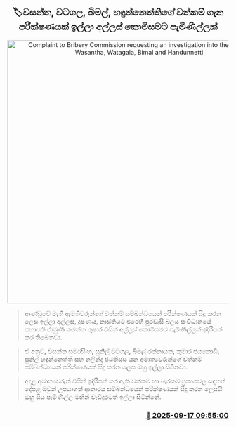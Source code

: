 <p align='center'><b><h2 align='center' title='Complaint to Bribery Commission requesting an investigation into the assets of Wasantha, Watagala, Bimal and Handunnetti'>🏷වසන්ත, වටගල, බිමල්, හඳුන්නෙත්තිගේ වත්කම් ගැන පරීක්ෂණයක් ඉල්ලා අල්ලස් කොමිසමට පැමිණිල්ලක්</h2></b></p>
<p align='center'><img src='https://helakuru.sgp1.cdn.digitaloceanspaces.com/esana/images/lib/jamuni-kantha.jpg' width='600' alt='Complaint to Bribery Commission requesting an investigation into the assets of Wasantha, Watagala, Bimal and Handunnetti'></p>

> ආණ්ඩුවේ මැති ඇමතිවරුන්ගේ වත්කම් සම්බන්ධයෙන් පරීක්ෂණයක් සිදු කරන ලෙස ඉල්ලා අල්ලස, දූෂණය, නාස්තියට එරෙහි පුරවැසි බලය සංවිධානයේ සභාපති ජාමුණි කමන්ත තුෂාර විසින් අල්ලස් කොමිසමට පැමිණිල්ලක් ඉදිරිපත් කර තිබෙනවා.

> ඒ අනුව, වසන්ත සමරසිංහ, සුනිල් වටගල, බිමල් රත්නායක, කුමාර ජයකොඩි, සුනිල් හඳුන්නෙත්ති සහ නලින්ද ජයතිස්ස යන අමාත්‍යවරුන්ගේ වත්කම් සම්බන්ධයෙන් පරීක්ෂණයක් සිදු කරන ලෙස ඔහු ඉල්ලා සිටිනවා.

> අදාළ අමාත්‍යවරුන් විසින් ඉදිරිපත් කර ඇති වත්කම් හා බැරකම් ප්‍රකාශවල සඳහන් දේපළ ඔවුන් උපයාගත් ආකාරය සම්බන්ධයෙන් පරීක්ෂණයක් සිදු කරන ලෙසයි ඔහු සිය පැමිණිල්ල මඟින් වැඩිදුරටත් ඉල්ලා සිටින්නේ.



<h3 align='right'><a href='https://www.helakuru.lk/esana/p/113699/'>📅 2025-09-17 09:55:00</a></h3>
